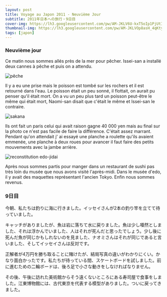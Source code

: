 ```yaml
---
layout: post
title: Voyage au Japon 2011 - Neuvième Jour
subtitle: 2011年日本への旅行・9日目
cover-img: https://lh3.googleusercontent.com/pw/AM-JKLV6U-kxT5oIp1PjUtIKQgz_MrFvJ5ZedLMgyC3eFhOvcUkRZzGhoMaXYtNpVUjzBwZuN2CA9mbcConnKfWtjFM2XB_n3HcyJy2gMX3B4nsQa5CWxdz2JyTU10hqInn3zNO8U9FbyR7Iv-UZIcFM1B7h=w1723-h969-no?authuser=0
thumbnail-img: https://lh3.googleusercontent.com/pw/AM-JKLVOp8asH_4qKtyUGZYqflIU3_jJ9POcKT4c5qvLY9Jt-wWxoogul1Tfu1rzfNa117I2_ajGaZBXwKBphb23pZYwaZjYh5RyPRQ7gmOm2CcNP5Cd1wdy1tw4mbJFCrCNFbTRH0FKgGHfL9kOKFou4EXX=w1723-h969-no?authuser=0
tags: [japon]
---
```


### Neuvième jour

Ce matin nous sommes allés près de la mer pour pêcher. Issei-san a installé deux cannes à pêche et puis on a attendu. 

![pêche](https://lh3.googleusercontent.com/pw/AM-JKLVUqEVw8Qvn-LBoabRbE_8zxxQctgS-hm91tD13Itf6S0R98QFG0jlUrhnYeakaJu59pVwU0xbSAyc8JIxW3j4uv9Mf-nkc2yz_rhbx3K75MRIeh9xgm2acLPNohjYuDfKHnKr6fYQZ0Guz1HXiXIKX=w848-h480-no?authuser=0)

Il y a eu une prise mais le poisson est tombé sur les rochers et il est retourné dans l'eau. Le poisson était un peu sonné, il flottait, on aurait pu penser qu'il était mort. On a vu un peu plus tard un poisson peut-être le même qui était mort, Naomi-san disait que c'était le même et Issei-san le contraire. 

![sakana](https://lh3.googleusercontent.com/pw/AM-JKLWHnDYqldjWtrMkhbE1JbHN5ndqyuT5Do-FrpoOOcFnPmHBj94ZdPA6J3KigCEWQxO88hdFYMTFeIlymaubiRiQ-wVdnsx0OvKUHmV9UFfOUJpYMfrsk9Lc1-jxIBp93Ywh1ykKrxv38Li7X0pU3NIR=w1723-h969-no?authuser=0)

Ils ont fait un paris celui qui avait raison gagne 40 000 yen mais au final sur la photo ce n'est pas facile de faire la différence. C'était assez marrant. Pendant qu'on attendait j' ai essayé une planche a roulette qu'ils avaient emmenée, une planche à deux roues pour avancer il faut faire des petits mouvements avec la jambe arrière. 

![reconstitution edo-jidai](https://lh3.googleusercontent.com/pw/AM-JKLUGViGMizkP5sTMMMgN_Yl2m7XVErWWRGloanUxm7SoAs9wsiKaZhlJ4MIv6g7Lkg-9y4vfxvC0gj0IhXCm42a7N5UFlX2GtnxoSby-Gq826bIZlhKcGM8YtUD5iW9PxOyu0XtQ8JsTMlD0n-BPTKEo=w1723-h969-no?authuser=0)

Après nous sommes partis pour manger dans un restaurant de sushi pas très loin du musée que nous avons visité l'après-midi. Dans le musée d'edo, il y avait des maquettes représentant l'ancien Tokyo. Enfin nous sommes revenus. 

### 9日目

今朝、私たちは釣りに海に行きました。イッセイさんが2本の釣り竿を立てて待っていました。

キャッチがありましたが、魚は岩に落ちて水に戻りました。魚は少し唖然としました、それは浮かんでいました、人はそれが死んだと思ったでしょう。少し後に死んだ魚が同じかもしれないのを見ました、ナオミさんはそれが同じであると言いました、そしてイッセイさんは反対です。

正解者が4万円を勝ち取ることに賭けたが、結局写真の違いがわかりにくい。かなり面白かったです。私たちが待っている間、スケートボードを試しました。前に進むための二輪ボードは、後ろ足で小さな動きをしなければなりません。

その後、午後に訪れた美術館からそう遠くないところにある寿司屋で食事をしました。江東博物館には、古代東京を代表する模型がありました。ついに戻ってきました。